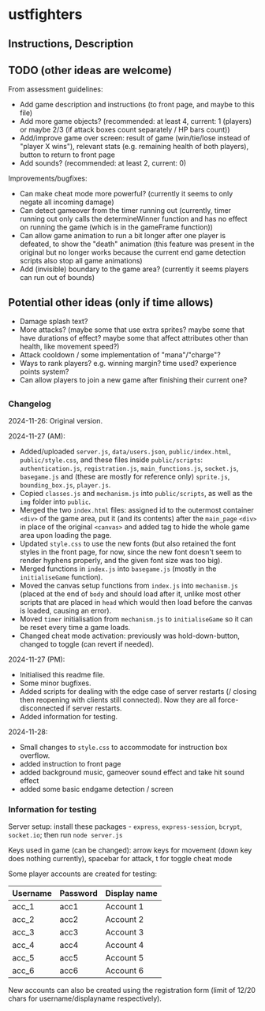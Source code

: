 # ustfighters

## Instructions, Description

## TODO (other ideas are welcome)

From assessment guidelines:
- Add game description and instructions (to front page, and maybe to this file)
- Add more game objects? (recommended: at least 4, current: 1 (players) or maybe 2/3 (if attack boxes count separately / HP bars count))
- Add/improve game over screen: result of game (win/tie/lose instead of "player X wins"), relevant stats (e.g. remaining health of both players), button to return to front page
- Add sounds? (recommended: at least 2, current: 0)

Improvements/bugfixes:
- Can make cheat mode more powerful? (currently it seems to only negate all incoming damage)
- Can detect gameover from the timer running out (currently, timer running out only calls the determineWinner function and has no effect on running the game (which is in the gameFrame function))
- Can allow game animation to run a bit longer after one player is defeated, to show the "death" animation (this feature was present in the original but no longer works because the current end game detection scripts also stop all game animations)
- Add (invisible) boundary to the game area? (currently it seems players can run out of bounds)

## Potential other ideas (only if time allows)
- Damage splash text?
- More attacks? (maybe some that use extra sprites? maybe some that have durations of effect? maybe some that affect attributes other than health, like movement speed?)
- Attack cooldown / some implementation of "mana"/"charge"?
- Ways to rank players? e.g. winning margin? time used? experience points system?
- Can allow players to join a new game after finishing their current one?

##
### Changelog

2024-11-26: Original version.

2024-11-27 (AM):
- Added/uploaded `server.js`, `data/users.json`, `public/index.html`, `public/style.css`, and these files inside `public/scripts`: `authentication.js`, `registration.js`, `main_functions.js`, `socket.js`, `basegame.js` and (these are mostly for reference only) `sprite.js`, `bounding_box.js`, `player.js`.
- Copied `classes.js` and `mechanism.js` into `public/scripts`, as well as the `img` folder into `public`.
- Merged the two `index.html` files: assigned id to the outermost container `<div>` of the game area, put it (and its contents) after the `main_page` `<div>` in place of the original `<canvas>` and added tag to hide the whole game area upon loading the page.
- Updated `style.css` to use the new fonts (but also retained the font styles in the front page, for now, since the new font doesn't seem to render hyphens properly, and the given font size was too big).
- Merged functions in `index.js` into `basegame.js` (mostly in the `initialiseGame` function).
- Moved the canvas setup functions from `index.js` into `mechanism.js` (placed at the end of `body` and should load after it, unlike most other scripts that are placed in `head` which would then load before the canvas is loaded, causing an error).
- Moved `timer` initialisation from `mechanism.js` to `initialiseGame` so it can be reset every time a game loads.
- Changed cheat mode activation: previously was hold-down-button, changed to toggle (can revert if needed).

2024-11-27 (PM):
- Initialised this readme file.
- Some minor bugfixes.
- Added scripts for dealing with the edge case of server restarts (/ closing then reopening with clients still connected). Now they are all force-disconnected if server restarts.
- Added information for testing.
 
2024-11-28:
- Small changes to `style.css` to accommodate for instruction box overflow.
- added instruction to front page
- added background music, gameover sound effect and take hit sound effect
- added some basic endgame detection / screen

### Information for testing

Server setup: install these packages - `express`, `express-session`, `bcrypt`, `socket.io`; then run `node server.js`

Keys used in game (can be changed): arrow keys for movement (down key does nothing currently), spacebar for attack, t for toggle cheat mode

Some player accounts are created for testing:

| Username|Password|Display name |
|---------|--------|-------------|
|  acc_1  |  acc1  |  Account 1  |
|  acc_2  |  acc2  |  Account 2  |
|  acc_3  |  acc3  |  Account 3  |
|  acc_4  |  acc4  |  Account 4  |
|  acc_5  |  acc5  |  Account 5  |
|  acc_6  |  acc6  |  Account 6  |

New accounts can also be created using the registration form (limit of 12/20 chars for username/displayname respectively).
